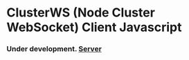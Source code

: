 # ClusterWS (Node Cluster WebSocket) Client Javascript

### Under development. [Server](https://github.com/goriunov/ClusterWS)